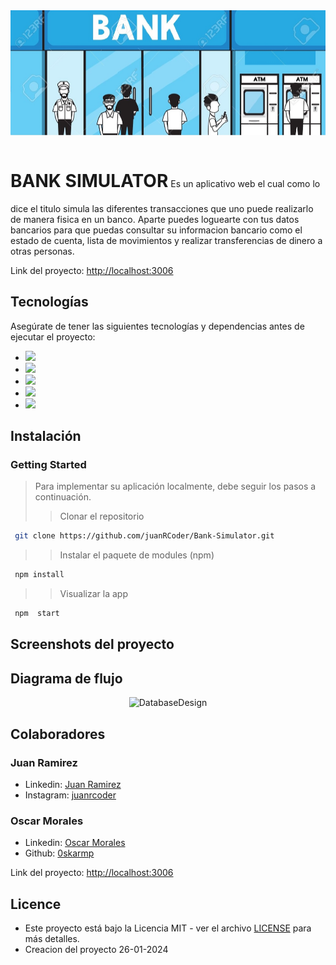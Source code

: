 <img src="./src/images/showBank.jpg" alt="Logo" height="200" >
<p align='justify'>
<h1 style="display: inline-block;">BANK SIMULATOR</h1>
Es un aplicativo web el cual como lo dice el titulo simula las diferentes transacciones que uno puede realizarlo de manera fisica en un banco. Aparte puedes loguearte con tus datos bancarios para que puedas consultar su informacion bancario como el estado de cuenta, lista de movimientos y realizar transferencias de dinero a otras personas.
</p>

Link del proyecto: [http://localhost:3006](http://localhost:3006)

## Tecnologías

Asegúrate de tener las siguientes tecnologías y dependencias antes de ejecutar el proyecto:

- <img src="https://img.shields.io/badge/MongoDB-4EA94B?style=for-the-badge&logo=mongodb&logoColor=white" />
- <img src="https://img.shields.io/badge/Express%20js-000000?style=for-the-badge&logo=express&logoColor=white"/>
- <img src="https://img.shields.io/badge/React-20232A?style=for-the-badge&logo=react&logoColor=61DAFB" />
- <img src="https://img.shields.io/badge/Node%20js-339933?style=for-the-badge&logo=nodedotjs&logoColor=white" />
- <img src="https://img.shields.io/badge/Vite-B73BFE?style=for-the-badge&logo=vite&logoColor=FFD62E" />

## Instalación

### Getting Started

> Para implementar su aplicación localmente, debe seguir los pasos a continuación.
>
> > Clonar el repositorio

```sh
 git clone https://github.com/juanRCoder/Bank-Simulator.git
```

> > Instalar el paquete de modules (npm)

```sh
 npm install
```

> > Visualizar la app

```sh
 npm  start
```

## Screenshots del proyecto
## Diagrama de flujo

<div align="center">
  <img src="./src/assets/DatabaseDesign.png" alt="DatabaseDesign" height="400" >
</div>


## Colaboradores

### Juan Ramirez
- Linkedin: [Juan Ramirez](https://www.linkedin.com/in/juan-ramirez-490b84271/)
- Instagram: [juanrcoder](https://www.instagram.com/juanrcoder/)

### Oscar Morales
- Linkedin: [Oscar Morales](https://www.linkedin.com/in/oskarmorales/)
- Github: [0skarmp](https://github.com/0skarmp)


Link del proyecto: [http://localhost:3006](http://localhost:3006)

## Licence
- Este proyecto está bajo la Licencia MIT - ver el archivo [LICENSE](LICENSE) para más detalles.
- Creacion del proyecto 26-01-2024
